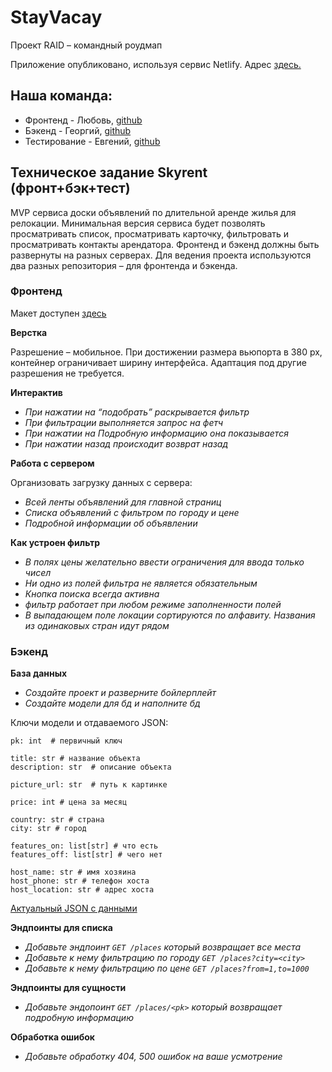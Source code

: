 # StayVacay
Проект RAID – командный роудмап

Приложение опубликовано, используя сервис Netlify. Адрес [здесь.](https://skyrent-app.netlify.app/)

## Наша команда:

-  Фронтенд - Любовь, [github](https://github.com/Yarengina)
-  Бэкенд - Георгий, [github](https://github.com/gmoroz)
-  Тестирование - Евгений, [github](https://github.com/tyurnev)

## Техническое задание Skyrent (фронт+бэк+тест)

MVP сервиса доски объявлений по длительной аренде жилья для релокации. Минимальная версия сервиса будет позволять просматривать список, просматривать карточку, фильтровать и просматривать контакты арендатора.
Фронтенд и бэкенд должны быть развернуты на разных серверах. Для ведения проекта используются два разных репозитория – для фронтенда и бэкенда.

### Фронтенд

Макет доступен [здесь](https://www.figma.com/file/SNcwz5Ri8eHj0dF2QUiGyq/python_backend_008_projects?node-id=44001%3A68)

**Верстка**

Разрешение – мобильное. При достижении размера вьюпорта в 380 px, контейнер ограничивает ширину интерфейса. Адаптация под другие разрешения не требуется.

**Интерактив**

-  *При нажатии на “подобрать” раскрывается фильтр*
-  *При фильтрации выполняется запрос на фетч*
-  *При нажатии на Подробную информацию она показывается*
-  *При нажатии назад происходит возврат назад*

**Работа с сервером**

Oрганизовать загрузку данных с сервера:

-  *Всей ленты объявлений для главной страниц*
-  *Списка объявлений с фильтром по городу и цене*
-  *Подробной информации об объявлении*

**Как устроен фильтр**

-  *В полях цены желательно ввести ограничения для ввода только чисел*
-  *Ни одно из полей фильтра не является обязательным*
-  *Кнопка поиска всегда активна*
-  *фильтр работает при любом режиме заполненности полей*
-  *В выпадающем поле локации сортируются по алфавиту. Названия из одинаковых стран идут рядом*

### Бэкенд

**База данных**

-  *Создайте проект и разверните бойлерплейт*
-  *Создайте модели для бд и наполните бд*

Ключи модели и отдаваемого JSON:

```
pk: int  # первичный ключ

title: str # название объекта
description: str  # описание объекта

picture_url: str  # путь к картинке

price: int # цена за месяц

country: str # страна
city: str # город

features_on: list[str] # что есть
features_off: list[str] # чего нет

host_name: str # имя хозяина
host_phone: str # телефон хоста
host_location: str # адрес хоста
```

[Актуальный JSON с данными](https://drive.google.com/file/d/1tKZVENJkEZDwprhte62iuI1a8rj254W1/view?usp=sharing)

**Эндпоинты для списка**

-  *Добавьте эндпоинт `GET /places` который возвращает все места*
-  *Добавьте к нему фильтрацию по городу `GET /places?city=<city>`*
-  *Добавьте к нему фильтрацию по цене `GET /places?from=1,to=1000`*

**Эндпоинты для сущности**

-  *Добавьте эндопоинт `GET /places/<pk>` который возвращает подробную информацию*

**Обработка ошибок**

-  *Добавьте обработку 404, 500 ошибок на ваше усмотрение*
